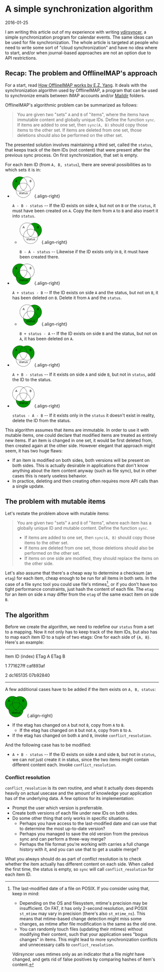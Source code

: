 A simple synchronization algorithm
==================================

<time id=post-date>2016-01-25</time>

I am writing this article out of my experience with writing
[vdirsyncer](https://github.com/untitaker/vdirsyncer), a simple
synchronization program for calendar events. The same ideas can be used
for file synchronization. The whole article is targeted at people who
need to write some sort of \"cloud synchronization\" and have no idea
where to start, and/or when journal-based approaches are not an option
due to API restrictions.

Recap: The problem and OfflineIMAP\'s approach
----------------------------------------------

For a start, read [How OfflineIMAP works by E.Z.
Yang](http://blog.ezyang.com/2012/08/how-offlineimap-works/). It deals
with the synchronization algorithm used by OfflineIMAP, a program that
can be used to synchronize emails between IMAP accounts and/or
[Maildir](https://cr.yp.to/proto/maildir.html) folders.

OfflineIMAP\'s algorithmic problem can be summarized as follows:

> You are given two \"sets\" `A` and `B` of \"items\", where the items
> have immutable content and globally unique IDs. Define the function
> `sync`. If items are added to one set, then `sync(A, B)` should copy
> those items to the other set. If items are deleted from one set, those
> deletions should also be performed on the other set.

The presented solution involves maintaining a third set, called the
`status`, that keeps track of the item IDs (not content) that were
present after the previous sync process. On first synchronization, that
set is empty.

For each item ID (from `A, B, status`), there are several possibilities
as to which sets it is in:

-   ![image](./sync-algorithm/simplevenn-a.png){.align-right}

    `A - B - status` \-- If the ID exists on side `A`, but not on `B` or
    the `status`, it must have been created on `A`. Copy the item from
    `A` to `B` and also insert it into `status`.

    -   ![image](./sync-algorithm/simplevenn-b.png){.align-right}

        `B - A - status` \-- Likewise if the ID exists only in `B`, it
        must have been created there.

-   ![image](./sync-algorithm/simplevenn-as.png){.align-right}

    `A + status - B` \-- If the ID exists on side `A` and the status,
    but not on `B`, it has been deleted on `B`. Delete it from `A` and
    the `status`.

    -   ![image](./sync-algorithm/simplevenn-bs.png){.align-right}

        `B + status - A` \-- If the ID exists on side `B` and the
        status, but not on `A`, it has been deleted on `A`.

-   ![image](./sync-algorithm/simplevenn-ab.png){.align-right}

    `A + B - status` \-- If it exists on side `A` and side `B`, but not
    in `status`, add the ID to the status.

-   ![image](./sync-algorithm/simplevenn-s.png){.align-right}

    `status - A - B` \-- If it exists only in the `status` it doesn\'t
    exist in reality, delete the ID from the status.

This algorithm assumes that items are immutable. In order to use it with
mutable items, one could declare that modified items are treated as
entirely new items. If an item is changed in one set, it would be first
deleted from, then created again at the other side. However elegant that
approach might seem, it has two huge flaws:

-   If an item is modified on both sides, both versions will be present
    on both sides. This is actually desirable in applications that
    don\'t know anything about the item content anyway (such as file
    sync), but in other cases this is nearly useless behavior.
-   In practice, deleting and then creating often requires more API
    calls than a single update.

The problem with mutable items
------------------------------

Let\'s restate the problem above with mutable items:

> You are given two \"sets\" `A` and `B` of \"items\", where each item
> has a globally unique ID and mutable content. Define the function
> `sync`.
>
> -   If items are added to one set, then `sync(A, B)` should copy those
>     items to the other set.
> -   If items are deleted from one set, those deletions should also be
>     performed on the other set.
> -   If items on one side are modified, they should replace the items
>     on the other side.

Let\'s also assume that there\'s a cheap way to determine a checksum (an
`etag`) for each item, cheap enough to be run for all items in both
sets. In the case of a file sync tool you could use file\'s mtimes[^1],
or if you don\'t have too tight performance constraints, just hash the
content of each file. The `etag` for an item on side `A` may differ from
the `etag` of the same exact item on side `B`.

The algorithm
-------------

Before we create the algorithm, we need to redefine our `status` from a
set to a mapping. Now it not only has to keep track of the item IDs, but
also has to map each item ID to a tuple of two etags: One for each side
of `{A, B}`. Here\'s an example:

  ----------------- ---------- ----------
  Item ID (index)   ETag A     ETag B

  1                 771627ff   caf893af

  2                 dc165135   07b92840
  ----------------- ---------- ----------

A few additional cases have to be added if the item exists on
`A, B, status`:

![image](./sync-algorithm/simplevenn-abs.png){.align-right}

-   If the etag has changed on `A` but not `B`, copy from `A` to `B`.
    -   If the etag has changed on `B` but not `A`, copy from `B` to
        `A`.
-   If the etag has changed on both `A` and `B`, invoke
    `conflict_resolution`.

And the following case has to be modified:

-   `A + B - status` \-- If the ID exists on side `A` and side `B`, but
    not in `status`, we can *not* just create it in status, since the
    two items might contain different content each. Invoke
    `conflict_resolution`.

### Conflict resolution

`conflict_resolution` is its own routine, and what it actually does
depends heavily on actual usecase and the amount of knowledge your
application has of the underlying data. A few options for its
implementation:

-   Prompt the user which version is preferrable.
-   Create both versions of each file under new IDs on both sides.
-   Do some other thing that only works in specific situations.
    -   Perhaps you have access to the last-modified date and can use
        that to determine the most up-to-date version?
    -   Perhaps you managed to save the old version from the previous
        sync and can perform a three-way merge?
    -   Perhaps the file format you\'re working with carries a full
        change history with it, and you can use that to get a usable
        merge?

What you always should do as part of conflict resolution is to check
whether the item actually has different content on each side. When
called the first time, the status is empty, so `sync` will call
`conflict_resolution` for each item ID.

[^1]: The last-modified date of a file on POSIX. If you consider using
    that, keep in mind:

    -   Depending on the OS and filesystem, mtime\'s precision may be
        insufficient. On FAT, it has only 2-second resolution, and POSIX
        `st_mtime` may vary in precision (there\'s also `st_mtime_ns`).
        This means that mtime-based change detection might miss some
        changes, as mtime after file modification is the same as the old
        one.
    -   You can randomly touch files (updating their mtimes) without
        modifying their content, such that your application sees \"bogus
        changes\" in items. This might lead to more synchronization
        conflicts and unnecessary calls to `conflict_resolution`.

    Vdirsyncer uses mtimes only as an indicator that a file *might* have
    changed, and gets rid of false positives by comparing hashes of
    item\'s content.
